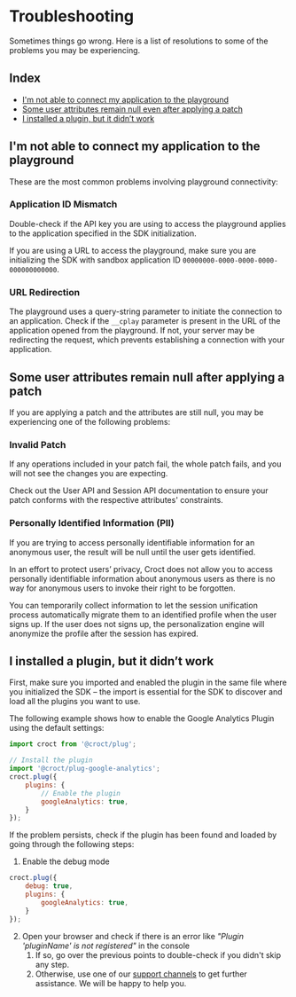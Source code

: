 # Troubleshooting

Sometimes things go wrong. Here is a list of resolutions to some of the problems you may be experiencing.

## Index

- [I'm not able to connect my application to the playground](#im-not-able-to-connect-my-application-to-the-playground)
- [Some user attributes remain null even after applying a patch](#some-user-attributes-remain-null-after-applying-a-patch)
- [I installed a plugin, but it didn’t work](#i-installed-a-plugin-but-it-didnt-work)

## I'm not able to connect my application to the playground

These are the most common problems involving playground connectivity:

### Application ID Mismatch

Double-check if the API key you are using to access the playground applies to the application specified in the SDK initialization.

If you are using a URL to access the playground, make sure you are initializing the SDK with sandbox application ID 
`00000000-0000-0000-0000-000000000000`.

### URL Redirection

The playground uses a query-string parameter to initiate the connection to an application. Check if the 
`__cplay` parameter is present in the URL of the application opened from the playground. If not, your server may be 
redirecting the request, which prevents establishing a connection with your application.

## Some user attributes remain null after applying a patch

If you are applying a patch and the attributes are still null, you may be experiencing one of the following problems:

### Invalid Patch

If any operations included in your patch fail, the whole patch fails, and you will not see the changes you are expecting.

Check out the User API and Session API documentation to ensure your patch conforms with the respective attributes' constraints.

### Personally Identified Information (PII)

If you are trying to access personally identifiable information for an anonymous user, the result will be null until 
the user gets identified.

In an effort to protect users’ privacy, Croct does not allow you to access personally identifiable information about 
anonymous users as there is no way for anonymous users to invoke their right to be forgotten.

You can temporarily collect information to let the session unification process automatically migrate them to an 
identified profile when the user signs up. If the user does not signs up, the personalization engine will anonymize 
the profile after the session has expired.

## I installed a plugin, but it didn’t work

First, make sure you imported and enabled the plugin in the same file where you initialized the SDK – the import is 
essential for the SDK to discover and load all the plugins you want to use.

The following example shows how to enable the Google Analytics Plugin using the default settings:

```js
import croct from '@croct/plug';

// Install the plugin
import '@croct/plug-google-analytics';
croct.plug({
    plugins: {
        // Enable the plugin
        googleAnalytics: true,
    }
});
```

If the problem persists, check if the plugin has been found and loaded by going through the following steps:

1. Enable the debug mode
```js
croct.plug({
    debug: true,
    plugins: {
        googleAnalytics: true,
    }
});
```
2. Open your browser and check if there is an error like _"Plugin 'pluginName' is not registered"_ in the console
   1. If so, go over the previous points to double-check if you didn't skip any step.
   2. Otherwise, use one of our [support channels](https://github.com/croct-tech/plug-js#support) to get further assistance. We will be happy to help you.



